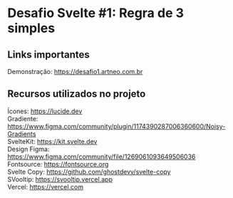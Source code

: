 # Desafio Svelte #1: Regra de 3 simples

## Links importantes  
Demonstração: https://desafio1.artneo.com.br

## Recursos utilizados no projeto 
Ícones: https://lucide.dev  
Gradiente: https://www.figma.com/community/plugin/1174390287006360600/Noisy-Gradients  
SvelteKit: https://kit.svelte.dev  
Design Figma: https://www.figma.com/community/file/1269061093649506036  
Fontsource: https://fontsource.org  
Svelte Copy: https://github.com/ghostdevv/svelte-copy  
SVooltip: https://svooltip.vercel.app  
Vercel: https://vercel.com  